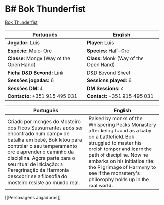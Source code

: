 # B# Bok Thunderfist


[Bok Thunderfist](pc_bok_thunderfist.png)


| Português | English |
|-----------|---------|
| **Jogador:** Luis | **Player:** Luis |
| **Espécie:** Meio-Orc | **Species:** Half-Orc |
| **Classe:** Monge (Way of the Open Hand) | **Class:** Monk (Way of the Open Hand) |
| **Ficha D&D Beyond:** [Link](https://www.dndbeyond.com/characters/138745784) | [D&D Beyond Sheet](https://www.dndbeyond.com/characters/138745784) |
| **Sessões jogadas:** 6 | **Sessions played:** 6 |
| **Sessões DM:** 4 | **DM Sessions:** 4 |
| **Contacto:** +351 915 495 031 | **Contact:** +351 915 495 031 |

| Português | English |
|-----------|---------|
| Criado por monges do Mosteiro dos Picos Sussurrantes após ser encontrado num campo de batalha em bebé, Bok lutou para controlar o seu temperamento orc e aprender o caminho da disciplina. Agora parte para o seu ritual de iniciação: a Peregrinação da Harmonia  descobrir se a filosofia do mosteiro resiste ao mundo real. | Raised by monks of the Whispering Peaks Monastery after being found as a baby on a battlefield, Bok struggled to master his orcish temper and learn the path of discipline. Now he embarks on his initiation rite: the Pilgrimage of Harmony  to see if the monastery's philosophy holds up in the real world. |

[[Personagens Jogadoras]]


















